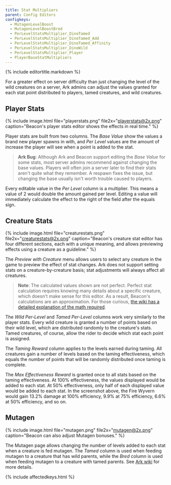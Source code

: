 ```yaml
---
title: Stat Multipliers
parent: Config Editors
configkeys:
  - MutagenLevelBoost
  - MutagenLevelBoostBred
  - PerLevelStatsMultiplier_DinoTamed
  - PerLevelStatsMultiplier_DinoTamed_Add
  - PerLevelStatsMultiplier_DinoTamed_Affinity
  - PerLevelStatsMultiplier_DinoWild
  - PerLevelStatsMultiplier_Player
  - PlayerBaseStatMultipliers
---
```

{% include editortitle.markdown %}

For a greater effect on server difficulty than just changing the level of the wild creatures on a server, Ark admins can adjust the values granted for each stat point distributed to players, tamed creatures, and wild creatures.

## Player Stats

{% include image.html file="playerstats.png" file2x="playerstats@2x.png" caption="Beacon's player stats editor shows the effects in real time." %}

Player stats are built from two columns. The _Base Value_ show the values a brand new player spawns in with, and _Per Level_ values are the amount of increase the player will see when a point is added to the stat.

> **Ark Bug**: Although Ark and Beacon support editing the _Base Value_ for some stats, most server admins recommend against changing the base values. Players will often join a server later to find their stats aren't quite what they remember. A respawn fixes the issue, but changing the base usually isn't worth trouble caused to players.

Every editable value in the _Per Level_ column is a multiplier. This means a value of 2 would double the amount gained per level. Editing a value will immediately calculate the effect to the right of the field after the equals sign.

## Creature Stats

{% include image.html file="creaturestats.png" file2x="creaturestats@2x.png" caption="Beacon's creature stat editor has four different sections, each with a unique meaning, and allows previewing effects using a creature as a guideline." %}

The _Preview with Creature_ menu allows users to select any creature in the game to preview the effect of stat changes. Ark does not support setting stats on a creature-by-creature basis; stat adjustments will always affect all creatures.

> **Note**: The calculated values shown are not perfect. Perfect stat calculation requires knowing many details about a specific creature, which doesn't make sense for this editor. As a result, Beacon's calculations are an approximation. For those curious, [the wiki has a detailed explanation of the math required](https://ark.wiki.gg/wiki/Creature_stats_calculation).

The _Wild Per-Level_ and _Tamed Per-Level_ columns work very similarly to the player stats. Every wild creature is granted a number of points based on their wild level, which are distributed randomly to the creature's stats. Tamed creatures, of course, allow the rider to decide which stat each point is assigned.

The _Taming Reward_ column applies to the levels earned during taming. All creatures gain a number of levels based on the taming effectiveness, which equals the number of points that will be randomly distributed once taming is complete.

The _Max Effectiveness Reward_ is granted once to all stats based on the taming effectiveness. At 100% effectiveness, the values displayed would be added to each stat. At 50% effectiveness, only half of each displayed value would be added to each stat. In the screenshot above, the Fire Wyvern would gain 13.2% damage at 100% efficiency, 9.9% at 75% efficiency, 6.6% at 50% efficiency, and so on.

## Mutagen

{% include image.html file="mutagen.png" file2x="mutagen@2x.png" caption="Beacon can also adjust Mutagen bonuses." %}

The Mutagen page allows changing the number of levels added to each stat when a creature is fed mutagen. The _Tamed_ column is used when feeding mutagen to a creature that has wild parents, while the _Bred_ column is used when feeding mutagen to a creature with tamed parents. See [Ark wiki](https://ark.wiki.gg/wiki/Mutagen#Usage) for more details.

{% include affectedkeys.html %}